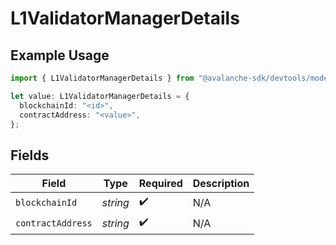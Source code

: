 # L1ValidatorManagerDetails

## Example Usage

```typescript
import { L1ValidatorManagerDetails } from "@avalanche-sdk/devtools/models/components";

let value: L1ValidatorManagerDetails = {
  blockchainId: "<id>",
  contractAddress: "<value>",
};
```

## Fields

| Field              | Type               | Required           | Description        |
| ------------------ | ------------------ | ------------------ | ------------------ |
| `blockchainId`     | *string*           | :heavy_check_mark: | N/A                |
| `contractAddress`  | *string*           | :heavy_check_mark: | N/A                |